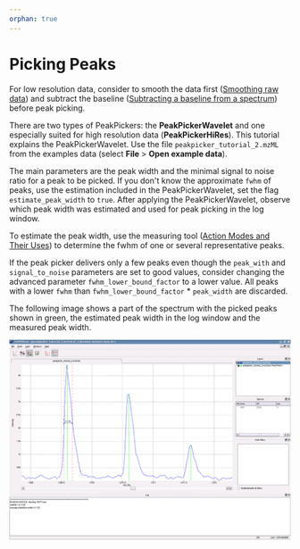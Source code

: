 ```yaml
---
orphan: true
---
```

Picking Peaks
============

For low resolution data, consider to smooth the data first ([Smoothing raw data](smoothing-raw-data.md)) and subtract
the baseline ([Subtracting a baseline from a spectrum](subtracting-a-baseline-from-a-spectrum.md)) before peak picking.

There are two types of PeakPickers: the **PeakPickerWavelet** and one especially suited for high resolution data
(**PeakPickerHiRes**). This tutorial explains the PeakPickerWavelet. Use the file `peakpicker_tutorial_2.mzML` from the
examples data (select **File** > **Open example data**).

The main parameters are the peak width and the minimal signal to noise ratio for a peak to be picked. If you don't know
the approximate `fwhm` of peaks, use the estimation included in the PeakPickerWavelet, set the flag `estimate_peak_width`
to `true`. After applying the PeakPickerWavelet, observe which peak width was estimated and used for peak picking in the
log window.

To estimate the peak width, use the measuring tool ([Action Modes and Their Uses](views-in-toppview.md#action-modes-and-their-uses)) to determine
the fwhm of one or several representative peaks.

If the peak picker delivers only a few peaks even though the `peak_with` and `signal_to_noise` parameters are set to
good values, consider changing the advanced parameter `fwhm_lower_bound_factor` to a lower value. All peaks with a lower
`fwhm` than `fwhm_lower_bound_factor` \* `peak_width` are discarded.

The following image shows a part of the spectrum with the picked peaks shown in green, the estimated peak width in the
log window and the measured peak width.

![TOPPView tools pp\_picked](../../../images/tutorials/topp/TOPPView_tools_pp_picked.png)
